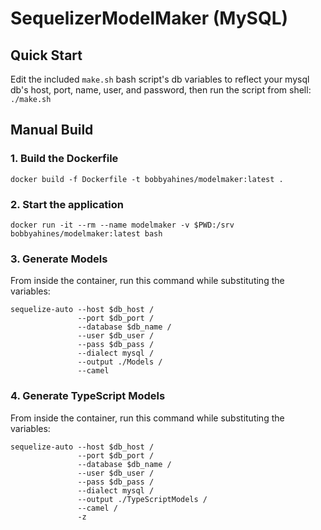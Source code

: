 # SequelizerModelMaker (MySQL)

## Quick Start
Edit the included `make.sh` bash script's db variables to reflect your
mysql db's host, port, name, user, and password, then run the script from
shell:
`./make.sh`

## Manual Build

### 1. Build the Dockerfile
`docker build -f Dockerfile -t bobbyahines/modelmaker:latest .`

### 2. Start the application
`docker run -it --rm --name modelmaker -v $PWD:/srv bobbyahines/modelmaker:latest bash`

### 3. Generate Models
From inside the container, run this command while substituting the variables:  
```
sequelize-auto --host $db_host /
               --port $db_port /
               --database $db_name /
               --user $db_user /
               --pass $db_pass /
               --dialect mysql /
               --output ./Models /
               --camel
```

### 4. Generate TypeScript Models
From inside the container, run this command while substituting the variables:  
```
sequelize-auto --host $db_host /
               --port $db_port /
               --database $db_name /
               --user $db_user /
               --pass $db_pass /
               --dialect mysql /
               --output ./TypeScriptModels /
               --camel /
               -z
```
